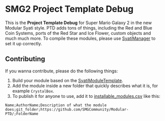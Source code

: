 # SMG2 Project Template Debug
This is the **Project Template Debug** for Super Mario Galaxy 2 in the new Modular Syati style. PTD adds tons of things, including the Red and Blue Coin Systems, ports of the Red Star and Ice Flower, custom objects and much much more. To compile these modules, please use [SyatiManager](https://github.com/SMGCommunity/SyatiManager) to set it up correctly.

## Contributing
If you wanna contribute, please do the following things:
1. Build your module based on the [SyatiModuleTemplate](https://github.com/SMGCommunity/SyatiModuleTemplate).
2. Add the module inside a new folder that quickly describes what it is, for example `CrystalBox`.
3. To publish it for anyone to use, add it to [installable_modules.csv](https://github.com/SMGCommunity/SyatiManager/blob/main/installable_modules.csv) like this:
```
Name;AuthorName;Description of what the module does;git_folder;https://github.com/SMGCommunity/Modular-PTD/;FolderName
```
